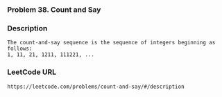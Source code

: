 ### Problem 38. Count and Say

### Description
	The count-and-say sequence is the sequence of integers beginning as follows:
	1, 11, 21, 1211, 111221, ...

### LeetCode URL
	https://leetcode.com/problems/count-and-say/#/description
